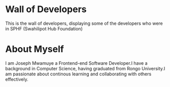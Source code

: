 # Wall of Developers

This is the wall of developers, displaying some of the developers who were in SPHF (Swahilipot Hub Foundation)

# About Myself
I am Joseph Mwamuye a Frontend-end Software Developer.I have a background in Computer Science, having graduated from Rongo University.I am passionate about continous learning and collaborating with others effectively.